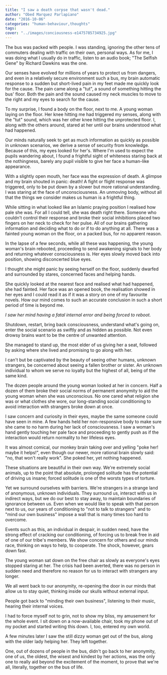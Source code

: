 ```yaml
---
title: "I saw a death corpse that wasn't dead."
author: "Obed Marquez Parlapiano"
date: "2016-10-06"
categories: "human-behaviour,thoughts"
tags:
cover: "../images/conciousness-e1475785734925.jpg"
---
```


The bus was packed with people. I was standing, ignoring the other tens of commuters dealing with traffic on their own, personal ways. As for me, I was doing what I usually do in traffic, listen to an audio book; "The Selfish Gene" by Richard Dawkins was the one.

Our senses have evolved for millions of years to protect us from dangers, and even in a relatively secure environment such a bus, my brain automatic response to a sudden but short-lived pain in my feet made me quickly look for the cause. The pain came along a "tut", a sound of something hitting the bus' floor. Both the pain and the sound caused my neck muscles to move to the right and my eyes to search for the cause.

To my surprise, I found a body on the floor, next to me. A young woman laying on the floor. Her knee hitting me had triggered my senses, along with the "tut" sound, which was her other knee hitting the unprotected floor. I, along with the others around, stared at her until our brains understood what had happened.

Our minds naturally seek to get as much information as quickly as possible in unknown scenarios, we derive a sense of security from knowledge. Because of this, my eyes looked for her's. Where I'm used to expect the pupils wandering about, I found a frightful sight of whiteness staring back at the nothingness, barely any pupil visible to give her face a human-like appearance.

With a slightly open mouth, her face was the expression of death. A glimpse and my brain shouted in panic: death! A fight or flight response was triggered, only to be put down by a slower but more rational understanding. I was staring at the face of unconsciousness. An unmoving body, without all that the things we consider makes us human is a frightful thing.

While sitting in what looked like an Islamic praying position I realised how pale she was. For all I could tell, she was death right there. Someone who couldn't control their response and broke their social inhibitions placed two fingers on her neck to check for her pulse. All of our brains gathering information and deciding what to do or if to do anything at all. There was a fainted young woman on the floor, on a packed bus, for no apparent reason.

In the lapse of a few seconds, while all these was happening, the young woman's brain rebooted, proceeding to send awakening signals to her body and returning whatever consciousness is. Her eyes slowly moved back into position, showing disconcerted blue eyes.

I thought she might panic by seeing herself on the floor, suddenly dwarfed and surrounded by stares, concerned faces and helping hands.

She quickly looked at the nearest face and realised what had happened, she had fainted. Her face was an opened book, the realisation showed in her eyes and I could read it as if it was a story on one of my favourite novels. How our mind comes to such an accurate conclusion in such a short period of time is beyond me.

_I saw her mind having a fatal internal error and being forced to reboot._

Shutdown, restart, bring back consciousness, understand what's going on, enter the social scenario as swiftly and as hidden as possible. Not even drowsy brains want to be the centre of unwanted attention.

She managed to stand up, the most elder of us giving her a seat, followed by asking where she lived and promising to go along with her.

I can't but be captivated by the beauty of seeing other humans, unknown strangers, be concerned about seeing a fallen brother or sister. An unknown individual to whom we serve no loyalty but the highest of all, being of the same kind.

The dozen people around the young woman looked at her in concern. Half a dozen of them broke their social norms of permanent anonymity to aid the young woman when she was unconscious. No one cared what religion she was or what clothes she wore, our long-standing social conditioning to avoid interaction with strangers broke down at once.

I saw concern and curiosity in their eyes, maybe the same someone could have seen in mine. A few hands held her non-responsive body to make sure she came to no harm during her lack of consciousness. I saw a woman's hand gently touching her pale face and proceeding to gently push as if the interaction would return normality to her lifeless eyes.

It was almost comical, our monkey brain taking over and yelling "poke her! maybe it helps!", even though our newer, more rational brain slowly said: "no, that won't really work". She poked her, yet nothing happened.

These situations are beautiful in their own way. We're extremely social animals, up to the point that absolute, prolonged solitude has the potential of driving us insane; forced solitude is one of the worsts types of torture.

Yet we surround ourselves with barriers. We're strangers in a strange land of anonymous, unknown individuals. They surround us, interact with us in indirect ways, but we do our best to stay away, to maintain boundaries of ignorance between us. Even when we would like to speak with that person next to us, our years of conditioning to "not to talk to strangers" and to "mind our own business" impose a wall that is many times too hard to overcome.

Events such as this, an individual in despair, in sudden need, have the strong effect of cracking our conditioning, of forcing us to break free in aid of one of our tribe's members. We show concern for others and our minds race, thinking on ways to help, to cooperate. The shock, however, gears down fast.

The young woman sat down on the free chair as slowly as everyone's eyes stopped staring at her. The crisis had been averted, there was no person in sudden need and therefore no reason for us to interact with strangers any longer.

We all went back to our anonymity, re-opening the door in our minds that allow us to stay quiet, thinking inside our skulls without external input.

People got back to "minding their own business", listening to their music, hearing their internal voices.

I had to force myself not to grin, not to show my bliss, my amusement for the whole event. I sit down on a now-available chair, took my phone out of my pocket and started writing this down. I, too, entered my own world.

A few minutes later I saw the still dizzy woman get out of the bus, along with the older lady helping her. They left together.

One, out of dozens of people in the bus, didn't go back to her anonymity, one of us, the oldest, the wisest and kindest by her actions, was the only one to really aid beyond the excitement of the moment, to prove that we're all, literally, together on the bus of life.
